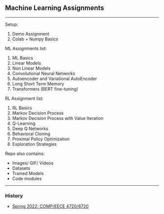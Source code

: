## Machine Learning Assignments
------------------
Setup:
1. Demo Assignment
2. Colab + Numpy Basics

ML Assignments list: 
1. ML Basics
2. Linear Models
3. Non Linear Models
4. Convolutional Neural Networks
5. Autoencoder and Variational AutoEncoder
6. Long Short Term Memory
7. Transformers (BERT fine-tuning) 

RL Assignment list: 
1. RL Basics
2. Markov Decision Process
3. Markov Decision Process with Value Iteration
4. Q-Learning
5. Deep Q Networks
6. Behavioral Cloning
7. Proximal Policy Optimization
8. Exploration Strategies

Repo also contains:
- Images/ GIF/ Videos
- Datasets
- Trained Models
- Code modules

------------------
### History
- [Spring 2022: COMP/EECE 4720/6720](https://poudel-bibek.github.io/AI-Assignments/)

